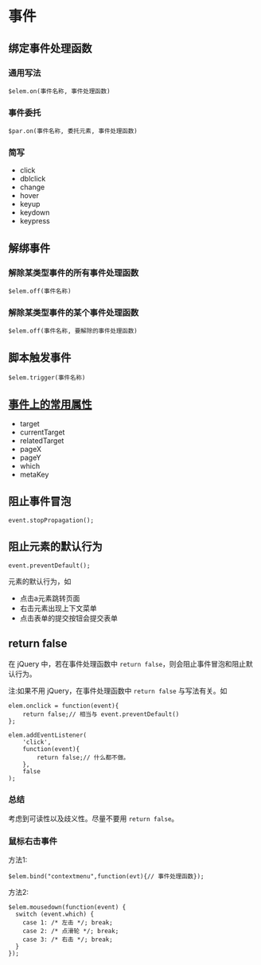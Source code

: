 # 事件
## 绑定事件处理函数
### 通用写法
```
$elem.on(事件名称, 事件处理函数)
```

### 事件委托
```
$par.on(事件名称, 委托元素, 事件处理函数)
```

### 简写
* click
* dblclick
* change
* hover
* keyup
* keydown
* keypress

## 解绑事件
### 解除某类型事件的所有事件处理函数
```
$elem.off(事件名称)
```

### 解除某类型事件的某个事件处理函数
```
$elem.off(事件名称, 要解除的事件处理函数)
```

## 脚本触发事件
```
$elem.trigger(事件名称)
```

## [事件上的常用属性](https://api.jquery.com/category/events/event-object/)
* target
* currentTarget
* relatedTarget
* pageX
* pageY
* which
* metaKey


## 阻止事件冒泡
```
event.stopPropagation();
```

## 阻止元素的默认行为
```
event.preventDefault();
```

元素的默认行为，如

* 点击a元素跳转页面
* 右击元素出现上下文菜单
* 点击表单的提交按钮会提交表单

## return false
在 jQuery 中，若在事件处理函数中 `return false`，则会阻止事件冒泡和阻止默认行为。    

注:如果不用 jQuery，在事件处理函数中 `return false` 与写法有关。如
```
elem.onclick = function(event){
    return false;// 相当与 event.preventDefault()
};

elem.addEventListener(
    'click',
    function(event){
        return false;// 什么都不做。
    },
    false
);
```

### 总结
考虑到可读性以及歧义性。尽量不要用 `return false`。

### 鼠标右击事件
方法1:
```
$elem.bind("contextmenu",function(evt){// 事件处理函数});
```

方法2:
```
$elem.mousedown(function(event) {
  switch (event.which) {
    case 1: /* 左击 */; break;
    case 2: /* 点滑轮 */; break;
    case 3: /* 右击 */; break;
  }
});
```


